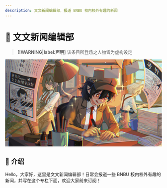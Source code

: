 ```yaml
---
description: 文文新闻编辑部，报道 BNBU 校内校外有趣的新闻
---
```


# 📰 文文新闻编辑部

> **[!WARNING|label:声明]**
> 该条目所登场之人物皆为虚构设定


![](../assets/pic/news.jpg)

## 📸 介绍

Hello，大家好，这里是文文新闻编辑部！日常会报道一些 BNBU 校内校外有趣的新闻，并写在这个专栏下面，欢迎大家前来订阅！

